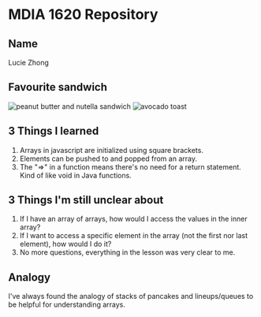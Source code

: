 # MDIA 1620 Repository

Name
----------
Lucie Zhong

Favourite sandwich
----------
![peanut butter and nutella sandwich](https://www.yummytummyaarthi.com/wp-content/uploads/2015/08/1-18.jpg)
![avocado toast](https://www.skinnytaste.com/wp-content/uploads/2015/01/Avocado-Toast-with-Egg-7-500x500.jpg)

3 Things I learned
----------
1. Arrays in javascript are initialized using square brackets.
2. Elements can be pushed to and popped from an array.
3. The "=>" in a function means there's no need for a return statement. Kind of like void in Java functions.

3 Things I'm still unclear about
----------
1. If I have an array of arrays, how would I access the values in the inner array?
2. If I want to access a specific element in the array (not the first nor last element), how would I do it?
3. No more questions, everything in the lesson was very clear to me.

Analogy
----------
I've always found the analogy of stacks of pancakes and lineups/queues to be helpful for understanding arrays.